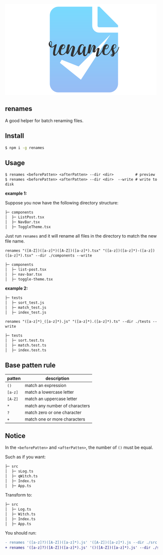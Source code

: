 ![img](./logo.svg)

## renames

A good helper for batch renaming files.

## Install

```sh
$ npm i -g renames
```

## Usage 

```shell
$ renames <beforePatten> <afterPatten> --dir <dir>          # preview
$ renames <beforePatten> <afterPatten> --dir <dir>  --write # write to disk
```

**example 1:**

Suppose you now have the following directory structure:

```shell
├─ components
│  ├─ ListPost.tsx
│  ├─ NavBar.tsx
│  ├─ ToggleTheme.tsx
```

Just run `renames` and it will rename all files in the directory to match the new file name.


```shell
renames "([A-Z])([a-z]*)([A-Z])([a-z]*).tsx" "([a-z])([a-z]*)-([a-z])([a-z]*).tsx" --dir ./components --write
```

```shell
├─ components
│  ├─ list-post.tsx
│  ├─ nav-bar.tsx
│  ├─ toggle-theme.tsx
```

**example 2:**

```shell
├─ tests
│  ├─ sort_test.js
│  ├─ match_test.js
│  ├─ index_test.js
```

```shell
renames "([a-z]*)_([a-z]*).js" "([a-z]*).([a-z]*).ts" --dir ./tests --write
```

```shell
├─ tests
│  ├─ sort.test.ts
│  ├─ match.test.ts
│  ├─ index.test.ts
```

## Base patten rule

| patten | description |
| -- | -- | 
| `()` | match an expression |
| `[a-z]` | match a lowercase letter |
| `[A-Z]` | match an uppercase letter |
| `*` | match any number of characters |
| `?` | match zero or one character |
| `+` | match one or more characters |

## Notice

In the `<beforePatten>` and  `<afterPatten>`, the number of `()` must be equal.

Such as if you want:

```shell 
├─ src
│  ├─ sLog.ts
│  ├─ qWitch.ts
│  ├─ Index.ts
│  ├─ App.ts
```

Transform to:

```shell
├─ src
│  ├─ Log.ts
│  ├─ Witch.ts
│  ├─ Index.ts
│  ├─ App.ts
```

You should run:

```diff
- renames '([a-z]?)([A-Z])([a-z]*).js' '([A-Z])([a-z]*).js --dir ./src --write    // ❌
+ renames '([a-z]?)([A-Z])([a-z]*).js' '()([A-Z])([a-z]*).js' --dir ./src --write // ✅
```